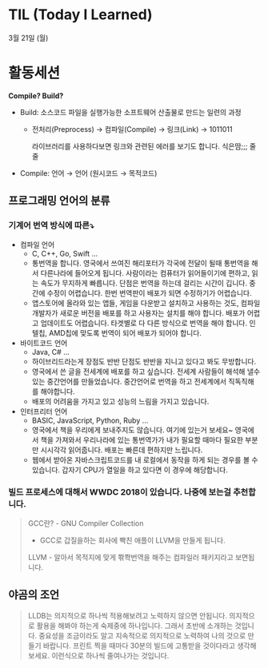 # TIL (Today I Learned)
3월 21일 (월)


# 활동세션
**Compile? Build?**

- Build: 소스코드 파일을 실행가능한 소프트웨어 산출물로 만드는 일련의 과정
    - 전처리(Preprocess) → 컴파일(Compile) → 링크(Link) → 1011011
        
        라이브러리를 사용하다보면 링크와 관련된 에러를 보기도 합니다. 식은땀;;; 줄줄
        
- Compile: 언어 → 언어 (원시코드 → 목적코드)

## 프로그래밍 언어의 분류
### 기계어 번역 방식에 따른⤵️
- 컴파일 언어
    - C, C++, Go, Swift ...
    - 통번역을 합니다. 영국에서 쓰여진 해리포터가 각국에 전달이 될때 통번역을 해서 다른나라에 들어오게 됩니다. 사람이라는 컴퓨터가 읽어들이기에 편하고, 읽는 속도가 무지하게 빠릅니다. 단점은 번역을 하는데 걸리는 시간이 깁니다. 중간에 수정이 어렵습니다. 한번 번역판이 배포가 되면 수정하기가 어렵습니다. 
    - 앱스토어에 올라와 있는 앱들, 게임을 다운받고 설치하고 사용하는 것도, 컴파일 개발자가 새로운 버전을 배포를 하고 사용자는 설치를 해야 합니다. 배포가 어렵고 업데이트도 어렵습니다. 타겟별로 다 다른 방식으로 번역을 해야 합니다. 인텔칩, AMD칩에 맞도록 번역이 되어 배포가 되어야 합니다.
- 바이트코드 언어
    - Java, C# ...
    - 하이브리드라는게 장점도 반반 단점도 반반을 지니고 있다고 봐도 무방합니다. 
    - 영국에서 쓴 글을 전세계에 배포를 하고 싶습니다. 전세계 사람들이 해석해 낼수 있는 중간언어를 만들었습니다. 중간언어로 번역을 하고 전세계에서 직독직해를 해야합니다. 
    - 배포의 어려움을 가지고 있고 성능의 느림을 가지고 있습니다.
- 인터프리터 언어
    - BASIC, JavaScript, Python, Ruby ...
    - 영국에서 책을 우리에게 보내주지도 않습니다. 여기에 있는거 보세요~ 영국에서 책을 가져와서 우리나라에 있는 통번역가가 내가 필요할 때마다 필요한 부분만 시시각각 읽어줍니다. 배포는 빠른데 편하지만 느립니다. 
    - 웹에서 받아온 자바스크립트코드를 내 로컬에서 동작을 하게 되는 경우를 볼 수 있습니다. 갑자기 CPU가 열일을 하고 있다면 이 경우에 해당합니다.

### 빌드 프로세스에 대해서 WWDC 2018이 있습니다. 나중에 보는걸 추천합니다.

> GCC란? - GNU Compiler Collection
> - GCC로 갑질을하는 회사에 빡친 애플이 LLVM을 만들게 됩니다.
> 
> LLVM - 알아서 목적지에 맞게 쫚쫙번역을 해주는 컴파일러 패키지라고 보면됩니다. 


## 야곰의 조언
> LLDB는 의지적으로 하나씩 적용해보려고 노력하지 않으면 안됩니다. 의지적으로 활용을 해봐야 하는게 숙제중에 하나입니다. 그래서 초반에 소개하는 것입니다. 중요성을 조금이라도 알고 지속적으로 의지적으로 노력하여 나의 것으로 만들기 바랍니다. 프린트 찍을 때마다 30분의 빌드에 고통받을 것이다라고 생각해보세요. 이런식으로 하나씩 줄여나가는 것입니다.
